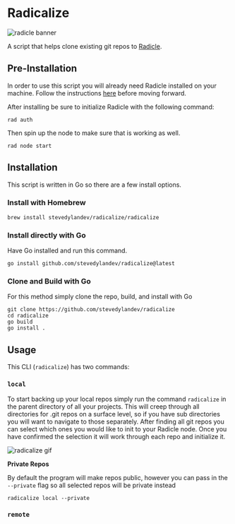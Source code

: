 # Radicalize

![radicle banner](https://dweb.mypinata.cloud/ipfs/QmUFwBiweWHtGBxftQ7xNpiS5xSBHJyZJgsHXXGRy2qyLH)

A script that helps clone existing git repos to [Radicle](https://radicle.xyz).

## Pre-Installation

In order to use this script you will already need Radicle installed on your machine. Follow the instructions [here](https://radicle.xyz/#get-started) before moving forward.

After installing be sure to initialize Radicle with the following command:

```
rad auth
```

Then spin up the node to make sure that is working as well.

```
rad node start
```

## Installation

This script is written in Go so there are a few install options.

### Install with Homebrew
```
brew install stevedylandev/radicalize/radicalize
```

### Install directly with Go
Have Go installed and run this command.
```
go install github.com/stevedylandev/radicalize@latest
```

### Clone and Build with Go
For this method simply clone the repo, build, and install with Go
```
git clone https://github.com/stevedylandev/radicalize
cd radicalize
go build
go install .
```

## Usage

This CLI (`radicalize`) has two commands:

### `local`

To start backing up your local repos simply run the command `radicalize` in the parent directory of all your projects. This will creep through all directories for .git repos on a surface level, so if you have sub directories you will want to navigate to those separately. After finding all git repos you can select which ones you would like to init to your Radicle node. Once you have confirmed the selection it will work through each repo and initialize it.

![radicalize gif](https://dweb.mypinata.cloud/ipfs/QmbZtL6AojCedVNam2WMTSt6amdegzcc1h6RApTpFGTYgt)

**Private Repos**

By default the program will make repos public, however you can pass in the `--private` flag so all selected repos will be private instead

```
radicalize local --private
```

### `remote`
